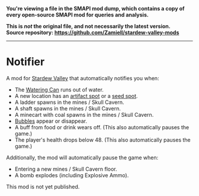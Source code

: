 **You're viewing a file in the SMAPI mod dump, which contains a copy of every open-source SMAPI mod
for queries and analysis.**

**This is _not_ the original file, and not necessarily the latest version.**  
**Source repository: https://github.com/Zamiell/stardew-valley-mods**

----

# Notifier

A mod for [Stardew Valley](https://www.stardewvalley.net/) that automatically notifies you when:

- The [Watering Can](https://stardewvalleywiki.com/Watering_Cans) runs out of water.
- A new location has an [artifact spot](https://stardewvalleywiki.com/Artifact_Spot) or a [seed spot](https://stardewvalleywiki.com/Seed_Spot).
- A ladder spawns in the mines / Skull Cavern.
- A shaft spawns in the mines / Skull Cavern.
- A minecart with coal spawns in the mines / Skull Cavern.
- [Bubbles](https://stardewvalleywiki.com/Fishing#Bubbles) appear or disappear.
- A buff from food or drink wears off. (This also automatically pauses the game.)
- The player's health drops below 48. (This also automatically pauses the game.)

Additionally, the mod will automatically pause the game when:

- Entering a new mines / Skull Cavern floor.
- A bomb explodes (including Explosive Ammo).

This mod is not yet published.
